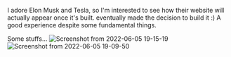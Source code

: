I adore Elon Musk and Tesla, so I'm interested to see how their website will actually appear once it's built.
eventually made the decision to build it  :)
A good experience despite some fundamental things.

Some stuffs...
![Screenshot from 2022-06-05 19-15-19](https://user-images.githubusercontent.com/73515250/194109441-6cf0a934-a2c2-4b71-9c29-2fe147654917.png)
![Screenshot from 2022-06-05 19-09-50](https://user-images.githubusercontent.com/73515250/194109458-e6680ad5-0368-4636-b3b9-99fa40af8175.png)
